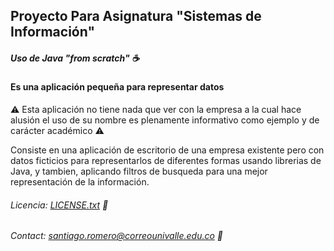 ## Proyecto Para Asignatura "Sistemas de Información"
##### Uso de Java "from scratch" :coffee:
#### Es una aplicación pequeña para representar datos
:warning: Esta aplicación no tiene nada que ver con la empresa a la cual hace alusión el uso de su nombre es plenamente informativo como ejemplo y de carácter académico :warning:

Consiste en una aplicación de escritorio de una empresa existente pero con datos ficticios para representarlos de diferentes formas usando librerias de Java, y tambien, aplicando filtros de busqueda para una mejor representación de la información.
###### Licencia: [LICENSE.txt](LICENSE.txt) :memo:
###### Contact:  santiago.romero@correounivalle.edu.co :email: